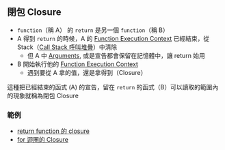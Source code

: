 ## 閉包 Closure
- `function`（稱 A） 的 `return` 是另一個 `function`（稱 B）
- A 得到 `return` 的時候，A 的 [Function Execution Context](Function%20Execution%20Context.md) 已經結束，從 Stack（[Call Stack 呼叫堆疊](Call%20Stack%20呼叫堆疊.md)）中清除
	- 但 A 中 [Arguments](Arguments.md), 或是宣告都會保留在記憶體中，讓 return 始用
- B 開始執行他的 [Function Execution Context](Function%20Execution%20Context.md)
	- 遇到要從 A 拿的值，還是拿得到（Closure）

這種把已經結束的函式 (A) 的宣告，留在 `return` 的函式（B）可以讀取的範圍內的現象就稱為閉包 Closure

### 範例
- [return function 的 closure](return%20function%20的%20closure.md)
- [for 迴圈的 Closure](for%20迴圈的%20Closure.md)